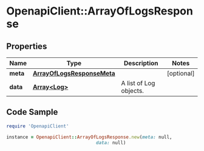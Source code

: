 # OpenapiClient::ArrayOfLogsResponse

## Properties

Name | Type | Description | Notes
------------ | ------------- | ------------- | -------------
**meta** | [**ArrayOfLogsResponseMeta**](ArrayOfLogsResponseMeta.md) |  | [optional] 
**data** | [**Array&lt;Log&gt;**](Log.md) | A list of Log objects. | 

## Code Sample

```ruby
require 'OpenapiClient'

instance = OpenapiClient::ArrayOfLogsResponse.new(meta: null,
                                 data: null)
```


